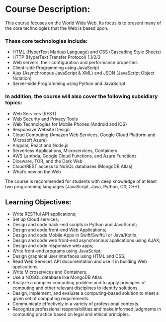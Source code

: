 # Course Description:
This course focuses on the World Wide Web. Its focus is to present many of the core technologies that the Web is based upon. 
### These core technologies include:
- HTML (HyperText Markup Language) and CSS (Cascading Style Sheets)
- HTTP (HyperText Transfer Protocol) 1.1/2/3
- Web servers, their configuration and performance properties
- Client-side Programming using JavaScript
- Ajax (Asynchronous JavaScript & XML) and JSON (JavaScript Object Notation)
- Server-side Programming using Python and JavaScript

### In addition, the course will also cover the following subsidiary topics:
- Web Services (REST)
- Web Security and Privacy Tools
- Web Technologies for Mobile Phones (Android and iOS)
- Responsive Website Design
- Cloud Computing (Amazon Web Services, Google Cloud Platform and Microsoft Azure)
- Angular, React and Node.js
- Serverless Applications, Microservices, Containers
- AWS Lambda, Google Cloud Functions, and Azure Functions
- Diceware, TOR, and the Dark Web
- Cloud/REST access to NoSQL databases (MongoDB Atlas)
- What’s new on the Web

The course is recommended for students with deep knowledge of at least two programming languages (JavaScript, Java, Python, C#, C++).

## Learning Objectives:
- Write RESTful API applications;
- Set up Cloud services;
- Design and code back-end scripts in Python and JavaScript;
- Design and code front-end Web Applications;
- Design and code Mobile Apps in Swift/SwiftUI or Java/Kotlin;
- Design and code web front-end asynchronous applications using AJAX;
- Design and code responsive web apps;
- Write front-end programs using JavaScript;
- Design graphical user interfaces using HTML and CSS;
- Read Web Services API documentation and use it in building Web applications;
- Write Microservices and Containers.
- Use a NOSQL database like MongoDB Atlas
- Analyze a complex computing problem and to apply principles of computing and other relevant disciplines to identify solutions.
- Design, implement, and evaluate a computing-based solution to meet a given set of computing requirements.
- Communicate effectively in a variety of professional contexts.
- Recognize professional responsibilities and make informed judgments in computing practice based on legal and ethical principles.
